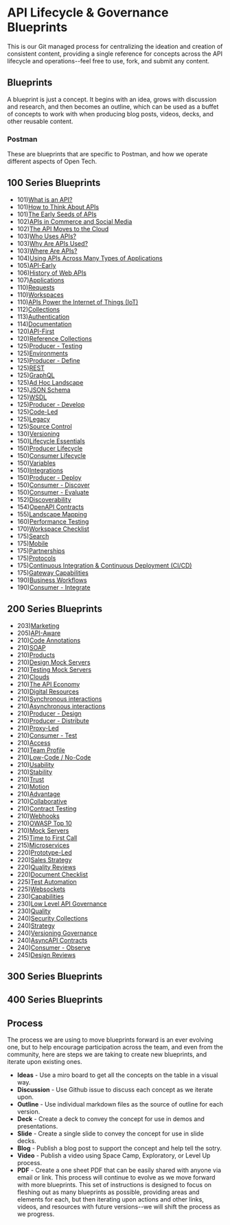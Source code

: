 # API Lifecycle & Governance Blueprints
This is our Git managed process for centralizing the ideation and creation of consistent content, providing a single reference for concepts across the API lifecycle and operations--feel free to use, fork, and submit any content.
## Blueprints
A blueprint is just a concept. It begins with an idea, grows with discussion and research, and then becomes an outline, which can be used as a buffet of concepts to work with when producing blog posts, videos, decks, and other reusable content.
### Postman
These are blueprints that are specific to Postman, and how we operate different aspects of Open Tech.
## 100 Series Blueprints 
- 101)[What is an API?](blueprints/what-is-an-api?.md) 
- 101)[How to Think About APIs](blueprints/how-to-think-about-apis.md) 
- 101)[The Early Seeds of APIs](blueprints/the-early-seeds-of-apis.md) 
- 102)[APIs in Commerce and Social Media](blueprints/apis-in-commerce-and-social-media.md) 
- 102)[The API Moves to the Cloud](blueprints/the-api-moves-to-the-cloud.md) 
- 103)[Who Uses APIs?](blueprints/who-uses-apis?.md) 
- 103)[Why Are APIs Used?](blueprints/why-are-apis-used?.md) 
- 103)[Where Are APIs?](blueprints/where-are-apis?.md) 
- 104)[Using APIs Across Many Types of Applications](blueprints/using-apis-across-many-types-of-applications.md) 
- 105)[API-Early](blueprints/api-early.md) 
- 106)[History of Web APIs](blueprints/history-of-web-apis.md) 
- 107)[Applications](blueprints/applications.md) 
- 110)[Requests](blueprints/requests.md) 
- 110)[Workspaces](blueprints/workspaces.md) 
- 110)[APIs Power the Internet of Things (IoT)](blueprints/apis-power-the-internet-of-things-(iot).md) 
- 112)[Collections](blueprints/collections.md) 
- 113)[Authentication](blueprints/authentication.md) 
- 114)[Documentation](blueprints/documentation.md) 
- 120)[API-First](blueprints/api-first.md) 
- 120)[Reference Collections](blueprints/reference-collections.md) 
- 125)[Producer - Testing](blueprints/producer-testing.md) 
- 125)[Environments](blueprints/environments.md) 
- 125)[Producer - Define](blueprints/producer-define.md) 
- 125)[REST](blueprints/rest.md) 
- 125)[GraphQL](blueprints/graphql.md) 
- 125)[Ad Hoc Landscape](blueprints/ad-hoc-landscape.md) 
- 125)[JSON Schema](blueprints/json-schema.md) 
- 125)[WSDL](blueprints/wsdl.md) 
- 125)[Producer - Develop](blueprints/producer-develop.md) 
- 125)[Code-Led](blueprints/code-led.md) 
- 125)[Legacy](blueprints/legacy.md) 
- 125)[Source Control](blueprints/source-control.md) 
- 130)[Versioning](blueprints/versioning.md) 
- 150)[Lifecycle Essentials](blueprints/lifecycle-essentials.md) 
- 150)[Producer Lifecycle](blueprints/producer-lifecycle.md) 
- 150)[Consumer Lifecycle](blueprints/consumer-lifecycle.md) 
- 150)[Variables](blueprints/variables.md) 
- 150)[Integrations](blueprints/integrations.md) 
- 150)[Producer - Deploy](blueprints/producer-deploy.md) 
- 150)[Consumer - Discover](blueprints/consumer-discover.md) 
- 150)[Consumer - Evaluate](blueprints/consumer-evaluate.md) 
- 152)[Discoverability](blueprints/discoverability.md) 
- 154)[OpenAPI Contracts](blueprints/openapi-contracts.md) 
- 155)[Landscape Mapping](blueprints/landscape-mapping.md) 
- 160)[Performance Testing](blueprints/performance-testing.md) 
- 170)[Workspace Checklist](blueprints/workspace-checklist.md) 
- 175)[Search](blueprints/search.md) 
- 175)[Mobile](blueprints/mobile.md) 
- 175)[Partnerships](blueprints/partnerships.md) 
- 175)[Protocols](blueprints/protocols.md) 
- 175)[Continuous Integration & Continuous Deployment (CI/CD)](blueprints/continuous-integration-continuous-deployment-(cicd).md) 
- 175)[Gateway Capabilities](blueprints/gateway-capabilities.md) 
- 190)[Business Workflows](blueprints/business-workflows.md) 
- 190)[Consumer - Integrate](blueprints/consumer-integrate.md) 
## 200 Series Blueprints 
- 203)[Marketing](blueprints/marketing.md) 
- 205)[API-Aware](blueprints/api-aware.md) 
- 210)[Code Annotations](blueprints/code-annotations.md) 
- 210)[SOAP](blueprints/soap.md) 
- 210)[Products](blueprints/products.md) 
- 210)[Design Mock Servers](blueprints/design-mock-servers.md) 
- 210)[Testing Mock Servers](blueprints/testing-mock-servers.md) 
- 210)[Clouds](blueprints/clouds.md) 
- 210)[The API Economy](blueprints/the-api-economy.md) 
- 210)[Digital Resources](blueprints/digital-resources.md) 
- 210)[Synchronous interactions](blueprints/synchronous-interactions.md) 
- 210)[Asynchronous interactions](blueprints/asynchronous-interactions.md) 
- 210)[Producer - Design](blueprints/producer-design.md) 
- 210)[Producer - Distribute](blueprints/producer-distribute.md) 
- 210)[Proxy-Led](blueprints/proxy-led.md) 
- 210)[Consumer - Test](blueprints/consumer-test.md) 
- 210)[Access](blueprints/access.md) 
- 210)[Team Profile](blueprints/team-profile.md) 
- 210)[Low-Code / No-Code](blueprints/low-code-no-code.md) 
- 210)[Usability](blueprints/usability.md) 
- 210)[Stability](blueprints/stability.md) 
- 210)[Trust](blueprints/trust.md) 
- 210)[Motion](blueprints/motion.md) 
- 210)[Advantage](blueprints/advantage.md) 
- 210)[Collaborative](blueprints/collaborative.md) 
- 210)[Contract Testing](blueprints/contract-testing.md) 
- 210)[Webhooks](blueprints/webhooks.md) 
- 210)[OWASP Top 10](blueprints/owasp-top-10.md) 
- 210)[Mock Servers](blueprints/mock-servers.md) 
- 215)[Time to First Call](blueprints/time-to-first-call.md) 
- 215)[Microservices](blueprints/microservices.md) 
- 220)[Prototype-Led](blueprints/prototype-led.md) 
- 220)[Sales Strategy](blueprints/sales-strategy.md) 
- 220)[Quality Reviews](blueprints/quality-reviews.md) 
- 220)[Document Checklist](blueprints/document-checklist.md) 
- 225)[Test Automation](blueprints/test-automation.md) 
- 225)[Websockets](blueprints/websockets.md) 
- 230)[Capabilities](blueprints/capabilities.md) 
- 230)[Low Level API Governance](blueprints/low-level-api-governance.md) 
- 230)[Quality](blueprints/quality.md) 
- 240)[Security Collections](blueprints/security-collections.md) 
- 240)[Strategy](blueprints/strategy.md) 
- 240)[Versioning Governance](blueprints/versioning-governance.md) 
- 240)[AsyncAPI Contracts](blueprints/asyncapi-contracts.md) 
- 240)[Consumer - Observe](blueprints/consumer-observe.md) 
- 245)[Design Reviews](blueprints/design-reviews.md) 
## 300 Series Blueprints 
## 400 Series Blueprints 
## Process
The process we are using to move blueprints forward is an ever evolving one, but to help encourage participation across the team, and even from the community, here are steps we are taking to create new blueprints, and iterate upon existing ones.
- **Ideas** - Use a miro board to get all the concepts on the table in a visual way.
- **Discussion** - Use Github issue to discuss each concept as we iterate upon.
- **Outline** - Use individual markdown files as the source of outline for each version.
- **Deck** - Create a deck to convey the concept for use in demos and presentations.
- **Slide** - Create a single slide to convey the concept for use in slide decks.
- **Blog** - Publish a blog post to support the concept and help tell the sotry.
- **Video** - Publish a video using Space Camp, Exploratory, or Level Up process.
- **PDF** - Create a one sheet PDF that can be easily shared with anyone via email or link.
This process will continue to evolve as we move forward with more blueprints. This set of instructions is designed to focus on fleshing out as many blueprints as possible, providing areas and elements for each, but then iterating upon actions and other links, videos, and resources with future versions--we will shift the process as we progress.
